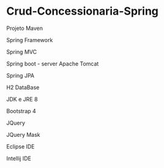 # Crud-Concessionaria-Spring

<p>Projeto Maven</p>
<p>Spring Framework</p>
<P>Spring MVC</p>
<p>Spring boot - server Apache Tomcat</p>
<p>Spring JPA</p> 
<p>H2 DataBase</p>
<p>JDK e JRE 8 </p>
<p>Bootstrap 4</p>
<p>JQuery</p>
<p>JQuery Mask</p>
<p>Eclipse IDE </p>
<p>Intellij IDE</p>
